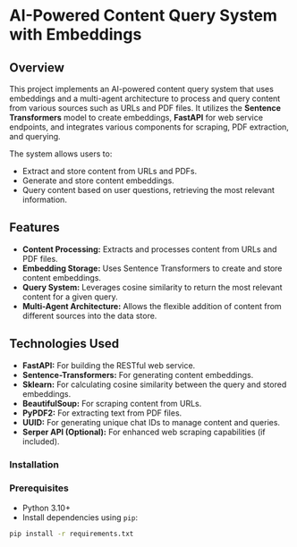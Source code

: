 # AI-Powered Content Query System with Embeddings

## Overview

This project implements an AI-powered content query system that uses embeddings and a multi-agent architecture to process and query content from various sources such as URLs and PDF files. It utilizes the **Sentence Transformers** model to create embeddings, **FastAPI** for web service endpoints, and integrates various components for scraping, PDF extraction, and querying.

The system allows users to:
- Extract and store content from URLs and PDFs.
- Generate and store content embeddings.
- Query content based on user questions, retrieving the most relevant information.

## Features

- **Content Processing:** Extracts and processes content from URLs and PDF files.
- **Embedding Storage:** Uses Sentence Transformers to create and store content embeddings.
- **Query System:** Leverages cosine similarity to return the most relevant content for a given query.
- **Multi-Agent Architecture:** Allows the flexible addition of content from different sources into the data store.

## Technologies Used

- **FastAPI:** For building the RESTful web service.
- **Sentence-Transformers:** For generating content embeddings.
- **Sklearn:** For calculating cosine similarity between the query and stored embeddings.
- **BeautifulSoup:** For scraping content from URLs.
- **PyPDF2:** For extracting text from PDF files.
- **UUID:** For generating unique chat IDs to manage content and queries.
- **Serper API (Optional):** For enhanced web scraping capabilities (if included).

### Installation

### Prerequisites
- Python 3.10+
- Install dependencies using `pip`:

```bash
pip install -r requirements.txt
```
